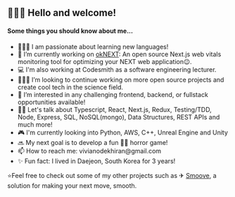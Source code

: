 <h2>👩🏿‍💻 Hello and welcome!</h1>

<h4>Some things you should know about me...</h4>  
<ul>
<li>👩🏿‍🏫 I am passionate about learning new languages!</li>  
<li>🌺 I’m currently working on <a href="https://oknext-oslabs.vercel.app/">okNEXT</a>: An open source Next.js web vitals monitoring tool for optimizing your NEXT web application😉.</li>  
<li>💻 I'm also working at Codesmith as a software engineering lecturer.</li>  
<li>👩🏽‍🔬 I’m looking to continue working on more open source projects and create cool tech in the science field.</li>  
<li>🌻 I’m interested in any challenging frontend, backend, or fullstack opportunities available!</li>  
<li>👋🏾 Let's talk about Typescript, React, Next.js, Redux, Testing/TDD, Node, Express, SQL, NoSQL(mongo), Data Structures, REST APIs and much more!</li>  
<li>🎮 I'm currently looking into Python, AWS, C++, Unreal Engine and Unity</li>  
<li>🔜 My next goal is to develop a fun 🧟‍♀️ horror game!</li>  
<li>📫 How to reach me: vivianodekhiran@gmail.com</li>  
<li>✨ Fun fact: I lived in Daejeon, South Korea for 3 years!</li>  
</ul>
⭐Feel free to check out some of my other projects such as ✈︎ <a href="https://github.com/Smoove-Moving-App/Smoove">Smoove</a>, a solution for making your next move, smooth.  
